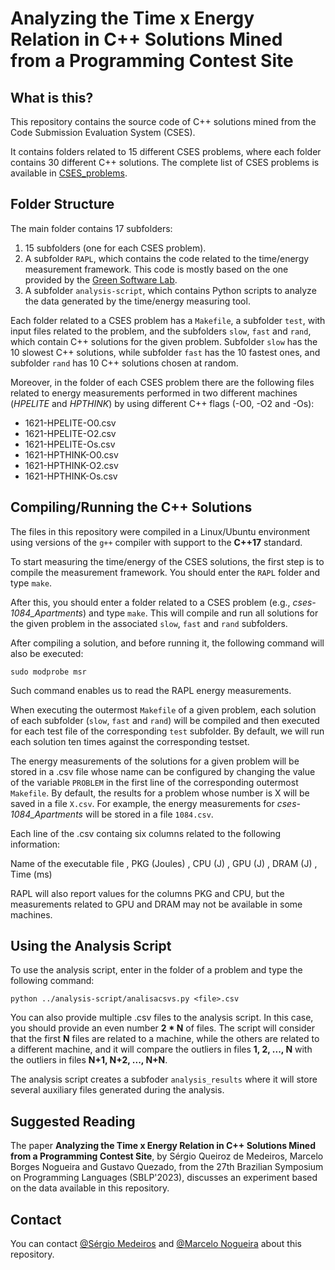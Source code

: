 # Analyzing the Time x Energy Relation in C++ Solutions Mined from a Programming Contest Site

## What is this?

This repository contains the source code of C++ solutions mined from the Code Submission Evaluation System (CSES).

It contains folders related to 15 different CSES problems, where each folder contains 30 different C++ solutions. The complete list of CSES problems is available in [CSES_problems](/CSES_problems.md).


## Folder Structure

The main folder contains 17 subfolders: 
1. 15 subfolders (one for each CSES problem).
2. A subfolder `RAPL`, which contains the code related to the time/energy measurement framework.
This code is mostly based on the one provided by the [Green Software Lab](https://github.com/greensoftwarelab/Energy-Languages).
3. A subfolder `analysis-script`, which contains Python scripts to analyze the data generated by the time/energy measuring tool. 

Each folder related to a CSES problem has a `Makefile`, a subfolder `test`, with input files related to the problem, and the subfolders `slow`, `fast` and `rand`, which contain C++ solutions for the given problem.
Subfolder `slow` has the 10 slowest C++ solutions, while subfolder `fast` has the 10 fastest ones,
and subfolder `rand` has 10 C++ solutions chosen at random.

Moreover, in the folder of each CSES problem there are the following files related to energy measurements
performed in two different machines (*HPELITE* and *HPTHINK*) by using different C++ flags (-O0, -O2 and -Os):
- 1621-HPELITE-O0.csv
- 1621-HPELITE-O2.csv
- 1621-HPELITE-Os.csv
- 1621-HPTHINK-O0.csv
- 1621-HPTHINK-O2.csv
- 1621-HPTHINK-Os.csv


## Compiling/Running the C++ Solutions

The files in this repository were compiled in a Linux/Ubuntu environment
using versions of the `g++` compiler with support to the **C++17** standard.

To start measuring the time/energy of the CSES solutions, the first step is to compile the measurement framework.
You should enter the `RAPL` folder and type `make`.

After this, you should enter a folder related to a CSES problem (e.g., *cses-1084_Apartments*) and type `make`.
This will compile and run all solutions for the given problem in the associated `slow`, `fast` and `rand` subfolders.

After compiling a solution, and before running it, the following command will also be executed:
```
sudo modprobe msr
```

Such command enables us to read the RAPL energy measurements.

When executing the outermost `Makefile` of a given problem, each solution of each subfolder
(`slow`, `fast` and `rand`) will be compiled and then executed for each test file of the
corresponding `test` subfolder. By default, we will run each solution ten times against
the corresponding testset.

The energy measurements of the solutions for a given problem will be stored in a .csv file
whose name can be configured by changing the value of the variable `PROBLEM` in the
first line of the corresponding outermost `Makefile`. By default, the results for a problem whose
number is X will be saved in a file `X.csv`. For example, the energy measurements for
*cses-1084_Apartments* will be stored in a file `1084.csv`.

Each line of the .csv containg six columns related to the following information:

Name of the executable file , PKG (Joules) , CPU (J) , GPU (J) , DRAM (J) , Time (ms)

RAPL will also report values for the columns PKG and CPU, but the measurements related
to GPU and DRAM may not be available in some machines.



## Using the Analysis Script

To use the analysis script, enter in the folder of a problem and type the following command:
```
python ../analysis-script/analisacsvs.py <file>.csv
```

You can also provide multiple .csv files to the analysis script. In this case, you should provide
an even number **2 * N** of files. The script will consider that the first **N** files
are related to a machine, while the others are related to a different machine, and it will
compare the outliers in files **1, 2, ..., N** with the outliers in files **N+1, N+2, ..., N+N**.

The analysis script creates a subfoder `analysis_results` where it will store several
auxiliary files generated during the analysis.

## Suggested Reading 

The paper **Analyzing the Time x Energy Relation in C++ Solutions Mined from a Programming Contest Site**,
by Sérgio Queiroz de Medeiros, Marcelo Borges Nogueira and Gustavo Quezado, from the 
27th Brazilian Symposium on Programming Languages (SBLP'2023), 
discusses an experiment based on the data available in this repository.



## Contact

You can contact [@Sérgio Medeiros](http://github.com/sqmedeiros)
and [@Marcelo Nogueira](https://github.com/borgesnogueira) about this repository.


